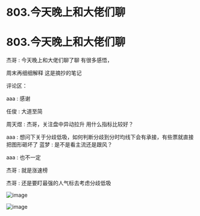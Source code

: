 # 803.今天晚上和大佬们聊

# 803.今天晚上和大佬们聊

杰哥 : 今天晚上和大佬们聊了聊 有很多感悟，

周末再细细解释 这是摘抄的笔记

评论区：

aaa : 感谢

任俊 : 大道至简

周天煜 : 杰哥，关注盘中异动拉升 用什么指标比较好？

aaa : 想问下关于分歧低吸，如何判断分歧到分时均线下会有承接，有些票就直接把图形砸坏了 蓝梦 : 是不是看主流还是跟风？

aaa : 也不一定

杰哥 : 就是涨速榜

杰哥 : 还是要盯最强的人气标去考虑分歧低吸

![image](img/Image_277.png)

![image](img/Image_278.png)